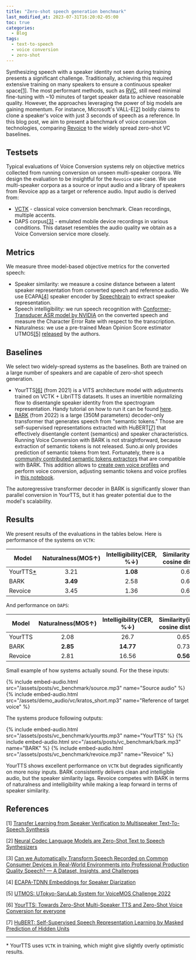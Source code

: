 ```yaml
---
title: "Zero-shot speech generation benchmark"
last_modified_at: 2023-07-31T16:20:02-05:00
toc: true
categories:
  - Blog
tags:
  - text-to-speech
  - voice conversion
  - zero-shot
---
```


Synthesizing speech with a speaker identity not seen during training presents a significant challenge. Traditionally, achieving this required extensive training on many speakers to ensure a continuous speaker space[[1]](#1). The most performant methods, such as [RVC](https://github.com/RVC-Project/Retrieval-based-Voice-Conversion-WebUI/blob/main/docs/README.en.md), still need minimal fine-tuning with ~10 minutes of target speaker data to achieve reasonable quality. However, the approaches leveraging the power of big models are gaining momentum. For instance, Microsoft's VALL-E[[2]](#2) boldly claims to clone a speaker's voice with just 3 seconds of speech as a reference. In this blog post, we aim to present a benchmark of voice conversion technologies, comparing [Revoice](https://play.google.com/store/apps/details?id=com.app.vc&hl=en_US) to the widely spread zero-shot VC baselines.

## Testsets

Typical evaluations of Voice Conversion systems rely on objective metrics collected from running conversion on unseen multi-speaker corpora.
We design the evaluation to be insightful for the `Revoice` use-case. We use multi-speaker corpora as a source or input audio and
a library of speakers from Revoice app as a target or reference audio. Input audio is derived from:

* [VCTK](https://datashare.ed.ac.uk/handle/10283/3443) - classical voice conversion benchmark. Clean recordings, multiple accents.
* DAPS corpus[[3]](#3) - emulated mobile device recordings in various conditions. This dataset resembles the audio quality
  we obtain as a Voice Conversion service more closely.

## Metrics

We measure three model-based objective metrics for the converted speech:

* Speaker similarity: we measure a cosine distance between a latent speaker representation from converted speech and reference audio.
  We use ECAPA[[4]](#4) speaker encoder by [Speechbrain](https://huggingface.co/speechbrain/spkrec-ecapa-voxceleb) to extract speaker representation.
* Speech intelligibility: we run speech recognition with [Conformer-Transducer ASR model by NVIDIA](https://huggingface.co/nvidia/stt_en_conformer_transducer_xlarge#model-architecture) on the converted speech and measure the Character Error Rate with respect to the transcription.
* Naturalness: we use a pre-trained Mean Opinion Score estimator UTMOS[[5]](#5) [released](https://huggingface.co/spaces/sarulab-speech/UTMOS-demo) by the authors.

## Baselines

We select two widely-spread systems as the baselines. Both are trained on a large number of speakers and are capable of zero-shot speech generation. 

* YourTTS[[6]](#6) (from 2021) is a VITS architecture model with adjustments trained on VCTK + LibriTTS datasets.
  It uses an invertible normalizing flow to disentangle speaker identity from the spectrogram representation.
  Handy tutorial on how to run it can be found [here](https://colab.research.google.com/drive/1gjdwOKCZuavPn_5oy8QA01sKmXpEq5AZ?usp=sharing#scrollTo=jeQ9O6llm8D5).
* [BARK](https://github.com/suno-ai/bark) (from 2022) is a large (350M parameters) decoder-only transformer that generates speech from "semantic tokens." Those are self-supervised representations extracted with HuBERT[[7]](#7) that effectively disentangle content (semantics) and speaker characteristics. Running Voice Conversion with BARK is not straightforward, because extraction of semantic tokens is not released.
Suno.ai only provides prediction of semantic tokens from text. Fortunately, there is a [community contributed semantic tokens extractors](https://github.com/gitmylo/bark-voice-cloning-HuBERT-quantizer) that are compatible with BARK. This addition allows to [create own voice profiles](https://github.com/gitmylo/bark-voice-cloning-HuBERT-quantizer/blob/master/notebook.ipynb) and perform voice conversion, adjusting semantic tokens and voice profiles in [this notebook](https://github.com/serp-ai/bark-with-voice-clone/blob/main/generate.ipynb).

The autoregressive transformer decoder in BARK is significantly slower than parallel conversion in YourTTS, but it has greater potential due to the model's scalability.

## Results

We present results of the evaluations in the tables below.
Here is performance of the systems on `VCTK`:

| Model | Naturalness(MOS↑)  | Intelligibility(CER, %↓) | Similarity(inverted cosine distance↓)
| --- | :---: | :---: | :---: |
| YourTTS[*](#0) | 3.21 | **1.08** | 0.613 |
| BARK | **3.49** | 2.58 | 0.692 |
| Revoice | 3.45 | 1.36 | 0.614 |

And performance on `DAPS`:

| Model | Naturalness(MOS↑)  | Intelligibility(CER, %↓) | Similarity(inverted cosine distance↓)
| --- | :---: | :---: | :---: |
| YourTTS | 2.08 | 26.7 | 0.655 |
| BARK | **2.85** | **14.77** | 0.738 |
| Revoice | 2.81 | 16.56 | **0.564** |

Small example of how systems actually sound. For the these inputs:

{% include embed-audio.html src="/assets/posts/vc_benchmark/source.mp3" name="Source audio" %}
{% include embed-audio.html src="/assets/demo_audio/vc/kratos_short.mp3" name="Reference of target voice" %}

The systems produce following outputs:

{% include embed-audio.html src="/assets/posts/vc_benchmark/yourtts.mp3" name="YourTTS" %}
{% include embed-audio.html src="/assets/posts/vc_benchmark/bark.mp3" name="BARK" %}
{% include embed-audio.html src="/assets/posts/vc_benchmark/revoice.mp3" name="Revoice" %}

YourTTS shows excellent performance on `VCTK` but degrades significantly on more noisy inputs.
BARK consistently delivers clean and intelligible audio, but the speaker similarity lags.
Revoice competes with BARK in terms of naturalness and intelligibility while making a leap
forward in terms of speaker similarity.

## References
<a id="1">[1]</a>
[Transfer Learning from Speaker Verification to Multispeaker Text-To-Speech Synthesis](https://arxiv.org/abs/1806.04558)

<a id="2">[2]</a>
[Neural Codec Language Models are Zero-Shot Text to Speech Synthesizers](https://arxiv.org/abs/2301.02111)

<a id="3">[3]</a>
[Can we Automatically Transform Speech Recorded on Common Consumer Devices in Real-World Environments into Professional Production Quality Speech? — A Dataset, Insights, and Challenges](https://ccrma.stanford.edu/~gautham/Site/daps_files/mysore-spl2015.pdf)

<a id="4">[4]</a>
[ECAPA-TDNN Embeddings for Speaker Diarization](https://arxiv.org/abs/2104.01466)

<a id="5">[5]</a>
[UTMOS: UTokyo-SaruLab System for VoiceMOS Challenge 2022](https://arxiv.org/abs/2204.02152)

<a id="6">[6]</a>
[YourTTS: Towards Zero-Shot Multi-Speaker TTS and Zero-Shot Voice Conversion for everyone](https://arxiv.org/abs/2112.02418)

<a id="7">[7]</a>
[HuBERT: Self-Supervised Speech Representation Learning by Masked Prediction of Hidden Units](https://arxiv.org/pdf/2106.07447.pdf)

***

<a id="0">*</a>
YourTTS uses `VCTK` in training, which might give slightly overly optimistic results.



